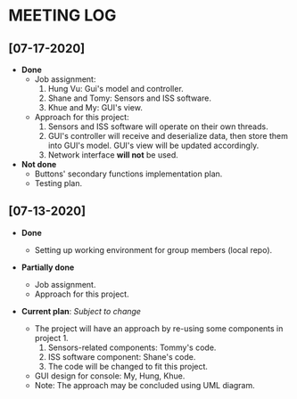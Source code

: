 # MEETING LOG

## [07-17-2020]
- **Done**
	- Job assignment:
		1. Hung Vu: Gui's model and controller.
		2. Shane and Tomy: Sensors and ISS software.
		3. Khue and My: GUI's view.
	- Approach for this project:
		1. Sensors and ISS software will operate on their own threads.
		2. GUI's controller will receive and deserialize data, then store them into GUI's model. GUI's view will be updated accordingly.
		3. Network interface **will not** be used.
- **Not done**
	- Buttons' secondary functions implementation plan.
	- Testing plan.

## [07-13-2020]
- **Done**
    - Setting up working environment for group members (local repo).
    
- **Partially done**
    - Job assignment.
    - Approach for this project.

- **Current plan**: *Subject to change*
    - The project will have an approach by re-using some components in project 1.
        1. Sensors-related components: Tommy's code.
        2. ISS software component: Shane's code.
        3. The code will be changed to fit this project.
    - GUI design for console: My, Hung, Khue.
    - Note: The approach may be concluded using UML diagram.